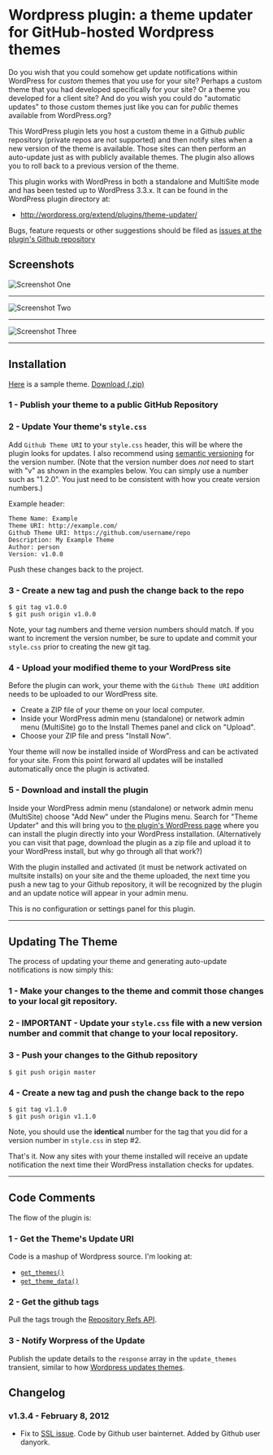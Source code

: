 # Wordpress plugin: a theme updater for GitHub-hosted Wordpress themes

Do you wish that you could somehow get update notifications within WordPress for _custom_ themes that you use for your site? Perhaps a custom theme that you had developed specifically for your site? Or a theme you developed for a client site?  And do you wish you could do "automatic updates" to those custom themes just like you can for _public_ themes available from WordPress.org?

This WordPress plugin lets you host a custom theme in a Github _public_ repository (private repos are not supported) and then notify sites when a new version of the theme is available.  Those sites can then perform an auto-update just as with publicly available themes.  The plugin also allows you to roll back to a previous version of the theme.

This plugin works with WordPress in both a standalone and MultiSite mode and has been tested up to WordPress 3.3.x.  It can be found in the WordPress plugin directory at:

* http://wordpress.org/extend/plugins/theme-updater/

Bugs, feature requests or other suggestions should be filed as [issues at the plugin's Github repository](https://github.com/UCF/Theme-Updater/issues)

## Screenshots

![Screenshot One](https://github.com/UCF/Theme-Updater/raw/master/screenshot-1.png)  

---

![Screenshot Two](https://github.com/UCF/Theme-Updater/raw/master/screenshot-2.png)  

---

![Screenshot Three](https://github.com/UCF/Theme-Updater/raw/master/screenshot-3.png)  

---

## Installation

[Here](https://github.com/UCF/Theme-Updater-Demo) is a sample theme.  [Download (.zip)](https://github.com/UCF/Theme-Updater-Demo/zipball/v1.1.0)

### 1 - Publish your theme to a public GitHub Repository

### 2 - Update Your theme's `style.css`

Add `Github Theme URI` to your `style.css` header, this will be where the plugin looks for updates.  I also recommend using [semantic versioning](http://semver.org/) for the version number. (Note that the version number does _not_ need to start with "v" as shown in the examples below. You can simply use a number such as "1.2.0". You just need to be consistent with how you create version numbers.)

Example header:

    Theme Name: Example  
    Theme URI: http://example.com/  
    Github Theme URI: https://github.com/username/repo
    Description: My Example Theme
    Author: person
    Version: v1.0.0

Push these changes back to the project.

### 3 - Create a new tag and push the change back to the repo

    $ git tag v1.0.0
    $ git push origin v1.0.0

Note, your tag numbers and theme version numbers should match.  If you want to increment the version number, be sure to update and commit your `style.css` prior to creating the new git tag.

### 4 - Upload your modified theme to your WordPress site

Before the plugin can work, your theme with the `Github Theme URI` addition needs to be uploaded to our WordPress site. 

* Create a ZIP file of your theme on your local computer.
* Inside your WordPress admin menu (standalone) or network admin menu (MultiSite) go to the Install Themes panel and click on "Upload".
* Choose your ZIP file and press "Install Now".

Your theme will now be installed inside of WordPress and can be activated for your site.  From this point forward all updates will be installed automatically once the plugin is activated.

### 5 - Download and install the plugin

Inside your WordPress admin menu (standalone) or network admin menu (MultiSite) choose "Add New" under the Plugins menu.  Search for "Theme Updater" and this will bring you to [the plugin's WordPress page](http://wordpress.org/extend/plugins/theme-updater/) where you can install the plugin directly into your WordPress installation. (Alternatively you can visit that page, download the plugin as a zip file and upload it to your WordPress install, but why go through all that work?)

With the plugin installed and activated (it must be network activated on multsite installs) on your site and the theme uploaded, the next time you push a new tag to your Github repository, it will be recognized by the plugin and an update notice will appear in your admin menu.

This is no configuration or settings panel for this plugin.

---

## Updating The Theme

The process of updating your theme and generating auto-update notifications is now simply this:

### 1 - Make your changes to the theme and commit those changes to your local git repository.

### 2 - **IMPORTANT** - Update your `style.css` file with a new version number and commit that change to your local repository.

### 3 - Push your changes to the Github repository

    $ git push origin master

### 4 - Create a new tag and push the change back to the repo

    $ git tag v1.1.0
    $ git push origin v1.1.0

Note, you should use the **identical** number for the tag that you did for a version number in `style.css` in step #2. 

That's it. Now any sites with your theme installed will receive an update notification the next time their WordPress installation checks for updates.

---

## Code Comments

The flow of the plugin is:

### 1 - Get the Theme's Update URI

Code is a mashup of Wordpress source.  I'm looking at:

* [`get_themes()`](http://core.trac.wordpress.org/browser/trunk/wp-includes/theme.php?rev=17978#L249)  
* [`get_theme_data()`](http://core.trac.wordpress.org/browser/trunk/wp-includes/theme.php?rev=17978#L163)


### 2 - Get the github tags

Pull the tags trough the [Repository Refs API](http://develop.github.com/p/repo.html).

### 3 - Notify Worpress of the Update

Publish the update details to the `response` array in the `update_themes` transient, similar to how [Wordpress updates themes](http://core.trac.wordpress.org/browser/trunk/wp-includes/update.php?rev=17978#L188).

## Changelog

### v1.3.4 - February 8, 2012
* Fix to [SSL issue](https://github.com/UCF/Theme-Updater/issues/3). Code by Github user bainternet. Added by Github user danyork.
